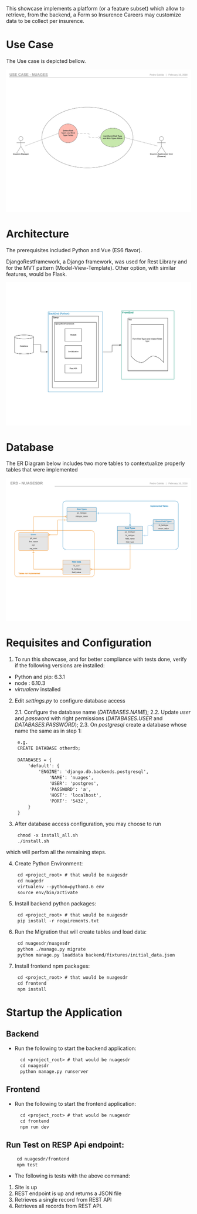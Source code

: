 
This showcase implements a platform (or a feature subset) which allow to retrieve, from the backend, a Form so Insurence Careers may customize data to be collect per insurence.


# Use Case

The Use case is depicted bellow.

![Use Case](https://github.com/taquiles/nuagesdr/blob/master/docs/Use_Case-Nuages.png)


# Architecture

The prerequisites included Python and Vue (ES6 flavor).

DjangoRestframework, a Django framework, was used for Rest Library and for the MVT pattern (Model-View-Template). Other option, with similar features, would be Flask.

![System-Components](https://github.com/taquiles/nuagesdr/blob/master/docs/Stack-System-Components.png)


# Database

The ER Diagram below includes two more tables to contextualize properly tables that were implemented

![ERD](https://github.com/taquiles/nuagesdr/blob/master/docs/ERD-NuagesDR.png)


# Requisites and Configuration

1. To run this showcase, and for better compliance with tests done, verify if the following versions are installed:
  
* Python and pip: 6.3.1
* node : 6.10.3
* *virtualenv* installed

2. Edit *settings.py* to configure database access
  
	2.1. Configure the database name (*DATABASES.NAME*);
	2.2. Update *user* and *password* with right permissions  (*DATABASES.USER* and *DATABASES.PASSWORD*);
	2.3. On *postgresql* create a database whose name the same as in step 1:
  	
		e.g.
		CREATE DATABASE otherdb;

		DATABASES = {
			'default': {
				'ENGINE': 'django.db.backends.postgresql',
					'NAME': 'nuages',	        
					'USER': 'postgres',
					'PASSWORD': 'a',
					'HOST': 'localhost',
					'PORT': '5432',
			}
		}
  
3. After database access configuration, you may choose to run
  
		chmod -x install_all.sh
		./install.sh
  		
which will perfom all the remaining steps.
  
4. Create Python Environment:

		cd <project_root> # that would be nuagesdr
		cd nuagedr
		virtualenv --python=python3.6 env
		source env/bin/activate
  		  
5. Install backend python packages:
 
		cd <project_root> # that would be nuagesdr
		pip install -r requirements.txt
	
6. Run the Migration that will create tables and load data:
 
		cd nuagesdr/nuagesdr
		python ./manage.py migrate
		python manage.py loaddata backend/fixtures/initial_data.json 
  
7. Install frontend npm packages:
  
		cd <project_root> # that would be nuagesdr
		cd frontend
		npm install  


# Startup the Application

## Backend

* Run the following to start the backend application:
	
		cd <project_root> # that would be nuagesdr
		cd nuagesdr
		python manage.py runserver
	

## Frontend

* Run the following to start the frontend application:
		     
		cd <project_root> # that would be nuagesdr
		cd frontend
		npm run dev	

## Run Test on RESP Api endpoint:

		cd nuagesdr/frontend
		npm test

* The following is tests with the above command:

1. Site is up
2. REST endpoint is up and returns a JSON file
3. Retrieves a single record from REST API
4. Retrieves all records from REST API.
	




